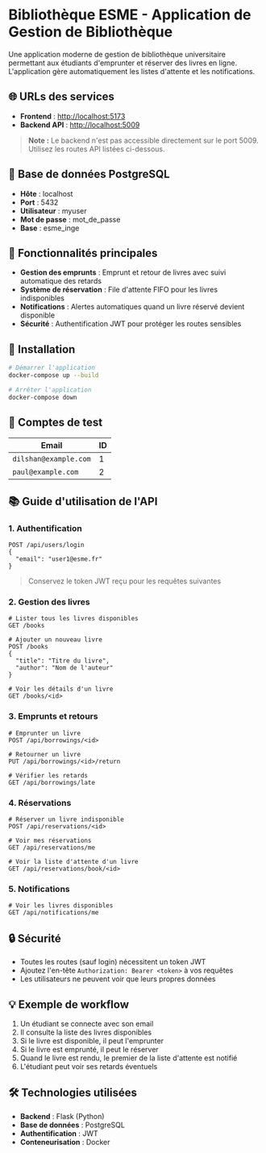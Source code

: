 # Bibliothèque ESME - Application de Gestion de Bibliothèque

Une application moderne de gestion de bibliothèque universitaire permettant aux étudiants d'emprunter et réserver des livres en ligne. L'application gère automatiquement les listes d'attente et les notifications.

## 🌐 URLs des services

- **Frontend** : [http://localhost:5173](http://localhost:5173)
- **Backend API** : [http://localhost:5009](http://localhost:5009)

> **Note :** Le backend n'est pas accessible directement sur le port 5009. Utilisez les routes API listées ci-dessous.

## 💾 Base de données PostgreSQL

- **Hôte** : localhost
- **Port** : 5432
- **Utilisateur** : myuser
- **Mot de passe** : mot_de_passe
- **Base** : esme_inge

## 🌟 Fonctionnalités principales

- **Gestion des emprunts** : Emprunt et retour de livres avec suivi automatique des retards
- **Système de réservation** : File d'attente FIFO pour les livres indisponibles
- **Notifications** : Alertes automatiques quand un livre réservé devient disponible
- **Sécurité** : Authentification JWT pour protéger les routes sensibles

## 🚀 Installation

```bash
# Démarrer l'application
docker-compose up --build

# Arrêter l'application
docker-compose down
```

## 👥 Comptes de test

| Email | ID |
|-------|----|
| `dilshan@example.com` | 1 |
| `paul@example.com` | 2 |

## 📚 Guide d'utilisation de l'API

### 1. Authentification
```http
POST /api/users/login
{
  "email": "user1@esme.fr"
}
```
> Conservez le token JWT reçu pour les requêtes suivantes

### 2. Gestion des livres
```http
# Lister tous les livres disponibles
GET /books

# Ajouter un nouveau livre
POST /books
{
  "title": "Titre du livre",
  "author": "Nom de l'auteur"
}

# Voir les détails d'un livre
GET /books/<id>
```

### 3. Emprunts et retours
```http
# Emprunter un livre
POST /api/borrowings/<id>

# Retourner un livre
PUT /api/borrowings/<id>/return

# Vérifier les retards
GET /api/borrowings/late
```

### 4. Réservations
```http
# Réserver un livre indisponible
POST /api/reservations/<id>

# Voir mes réservations
GET /api/reservations/me

# Voir la liste d'attente d'un livre
GET /api/reservations/book/<id>
```

### 5. Notifications
```http
# Voir les livres disponibles
GET /api/notifications/me
```

## 🔒 Sécurité

- Toutes les routes (sauf login) nécessitent un token JWT
- Ajoutez l'en-tête `Authorization: Bearer <token>` à vos requêtes
- Les utilisateurs ne peuvent voir que leurs propres données

## 💡 Exemple de workflow

1. Un étudiant se connecte avec son email
2. Il consulte la liste des livres disponibles
3. Si le livre est disponible, il peut l'emprunter
4. Si le livre est emprunté, il peut le réserver
5. Quand le livre est rendu, le premier de la liste d'attente est notifié
6. L'étudiant peut voir ses retards éventuels

## 🛠 Technologies utilisées

- **Backend** : Flask (Python)
- **Base de données** : PostgreSQL
- **Authentification** : JWT
- **Conteneurisation** : Docker